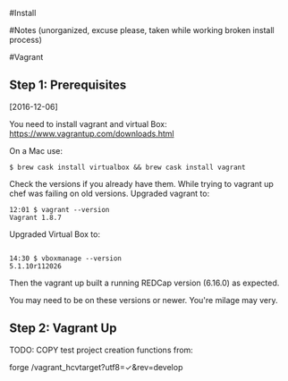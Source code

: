 #Install

#Notes (unorganized, excuse please, taken while working broken install process)

#Vagrant

## Step 1: Prerequisites



[2016-12-06]

You need to install vagrant and virtual Box:
https://www.vagrantup.com/downloads.html




On a Mac use:

```
$ brew cask install virtualbox && brew cask install vagrant

```

Check the versions if you already have them. While trying to vagrant up chef was failing on old versions. Upgraded vagrant to:

```
12:01 $ vagrant --version
Vagrant 1.8.7

```

Upgraded Virtual Box to:

```

14:30 $ vboxmanage --version
5.1.10r112026

```

Then the vagrant up built a running REDCap version (6.16.0) as expected.

You may need to be on these versions or newer. You're milage may very.


## Step 2: Vagrant Up

TODO: COPY test project creation functions from:


 forge /vagrant_hcvtarget?utf8=✓&rev=develop
